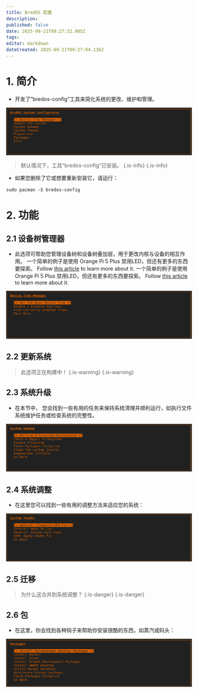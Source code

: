 ```yaml
---
title: BredOS 配置
description:
published: false
date: 2025-09-21T09:27:32.905Z
tags:
editor: markdown
dateCreated: 2025-09-21T09:27:04.136Z
---
```


# 1. 简介

- 开发了“bredos-config”工具来简化系统的更改、维护和管理。

![main.png](/bredos-config/main.png)

> 默认情况下，工具“bredos-config”已安装。
> {.is-info}
> {.is-info}

- 如果您删除了它或想要重新安装它，请运行：

```
sudo pacman -S bredos-config
```

# 2. 功能

## 2.1 设备树管理器

- 此选项可帮助您管理设备树和设备树叠加层，用于更改内核与设备的相互作用。 一个简单的例子是使用 Orange Pi 5 Plus 禁用LED，但还有更多的东西要探索。 Follow [this article](/how-to/how-to-enable-dtbos) to learn more about it. 一个简单的例子是使用 Orange Pi 5 Plus 禁用LED，但还有更多的东西要探索。 Follow [this article](/how-to/how-to-enable-dtbos) to learn more about it.

![dtb-manager.png](/bredos-config/dtb-manager.png)

## 2.2 更新系统

> 此选项正在构建中！
> {.is-warning}
> {.is-warning}

## 2.3 系统升级

- 在本节中， 您会找到一些有用的任务来保持系统清理并顺利运行，如执行文件系统维护任务或检查系统的完整性。

![upkeep.png](/bredos-config/upkeep.png)

## 2.4 系统调整

- 在这里您可以找到一些有用的调整方法来适应您的系统：

![tweaks.png](/bredos-config/tweaks.png)

## 2.5 迁移

> 为什么这合并到系统调整？
> {.is-danger}
> {.is-danger}

## 2.6 包

- 在这里，你会找到各种钩子来帮助你安装很酷的东西，如蒸汽或码头：

![packages.png](/bredos-config/packages.png)